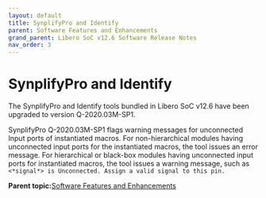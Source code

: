 ```yaml
---
layout: default
title: SynplifyPro and Identify
parent: Software Features and Enhancements
grand_parent: Libero SoC v12.6 Software Release Notes
nav_order: 3
---
```

# SynplifyPro and Identify

The SynplifyPro and Identify tools bundled in Libero SoC v12.6 have been upgraded to version Q-2020.03M-SP1.

SynplifyPro Q-2020.03M-SP1 flags warning messages for unconnected Input ports of instantiated macros. For non-hierarchical modules having unconnected input ports for the instantiated macros, the tool issues an error message. For hierarchical or black-box modules having unconnected input ports for instantiated macros, the tool issues a warning message, such as `<*signal*> is Unconnected. Assign a valid signal to this pin.`

**Parent topic:**[Software Features and Enhancements](GUID-0C8F8AEA-9445-4B14-83EE-0D7D82E81DB5.md)

